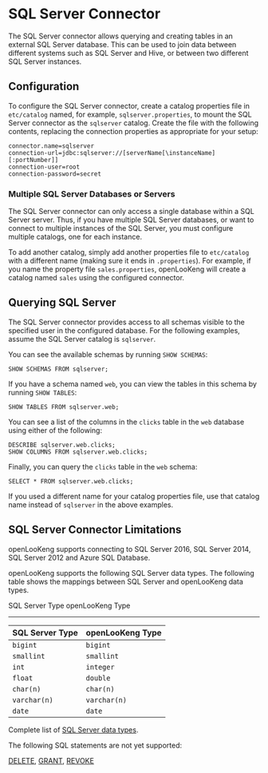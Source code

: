 
SQL Server Connector
====================

The SQL Server connector allows querying and creating tables in an external SQL Server database. This can be used to join data between different systems such as SQL Server and Hive, or between two different SQL Server instances.

Configuration
-------------

To configure the SQL Server connector, create a catalog properties file in `etc/catalog` named, for example, `sqlserver.properties`, to mount the SQL Server connector as the `sqlserver` catalog. Create the file with the following contents, replacing the connection properties as appropriate for your setup:

``` properties
connector.name=sqlserver
connection-url=jdbc:sqlserver://[serverName[\instanceName][:portNumber]]
connection-user=root
connection-password=secret
```

### Multiple SQL Server Databases or Servers

The SQL Server connector can only access a single database within a SQL Server server. Thus, if you have multiple SQL Server databases, or want to connect to multiple instances of the SQL Server, you must configure multiple catalogs, one for each instance.

To add another catalog, simply add another properties file to `etc/catalog` with a different name (making sure it ends in `.properties`). For example, if you name the property file `sales.properties`, openLooKeng will create a catalog named `sales` using the configured connector.

Querying SQL Server
-------------------

The SQL Server connector provides access to all schemas visible to the specified user in the configured database. For the following examples, assume the SQL Server catalog is `sqlserver`.

You can see the available schemas by running `SHOW SCHEMAS`:

    SHOW SCHEMAS FROM sqlserver;

If you have a schema named `web`, you can view the tables in this schema by running `SHOW TABLES`:

    SHOW TABLES FROM sqlserver.web;

You can see a list of the columns in the `clicks` table in the `web` database using either of the following:

    DESCRIBE sqlserver.web.clicks;
    SHOW COLUMNS FROM sqlserver.web.clicks;

Finally, you can query the `clicks` table in the `web` schema:

    SELECT * FROM sqlserver.web.clicks;

If you used a different name for your catalog properties file, use that catalog name instead of `sqlserver` in the above examples.

SQL Server Connector Limitations
--------------------------------

openLooKeng supports connecting to SQL Server 2016, SQL Server 2014, SQL Server 2012 and Azure SQL Database.

openLooKeng supports the following SQL Server data types. The following table shows the mappings between SQL Server and openLooKeng data types.

  SQL Server Type   openLooKeng Type
----------------- --------------
| SQL Server Type | openLooKeng Type    |
| :-------------- | :----------- |
| `bigint`        | `bigint`     |
| `smallint`      | `smallint`   |
| `int`           | `integer`    |
| `float`         | `double`     |
| `char(n)`       | `char(n)`    |
| `varchar(n)`    | `varchar(n)` |
| `date`          | `date`       |

Complete list of [SQL Server data types](https://msdn.microsoft.com/en-us/library/ms187752.aspx).

The following SQL statements are not yet supported:

[DELETE](../sql/delete.md), [GRANT](../sql/grant.md), [REVOKE](../sql/revoke.md)
